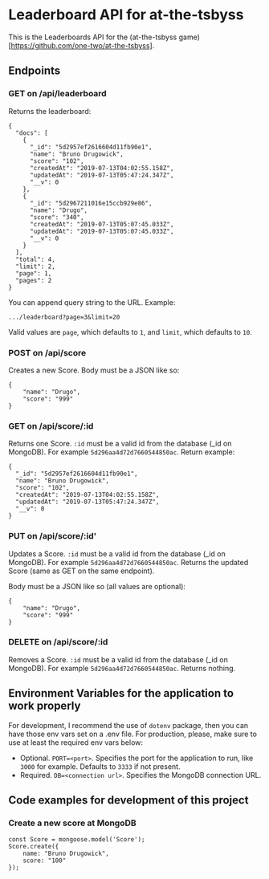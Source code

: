 # Leaderboard API for at-the-tsbyss

This is the Leaderboards API for the (at-the-tsbyss game)[https://github.com/one-two/at-the-tsbyss].

## Endpoints

### GET on /api/leaderboard
Returns the leaderboard:
```
{
  "docs": [
    {
      "_id": "5d2957ef2616604d11fb90e1",
      "name": "Bruno Drugowick",
      "score": "102",
      "createdAt": "2019-07-13T04:02:55.158Z",
      "updatedAt": "2019-07-13T05:47:24.347Z",
      "__v": 0
    },
    {
      "_id": "5d2967211016e15ccb929e86",
      "name": "Drugo",
      "score": "340",
      "createdAt": "2019-07-13T05:07:45.033Z",
      "updatedAt": "2019-07-13T05:07:45.033Z",
      "__v": 0
    }
  ],
  "total": 4,
  "limit": 2,
  "page": 1,
  "pages": 2
}
```

You can append query string to the URL. Example:
```
.../leaderboard?page=3&limit=20
```
Valid values are `page`, which defaults to `1`, and `limit`, which defaults to `10`.

### POST on /api/score
Creates a new Score. Body must be a JSON like so:
```
{
	"name": "Drugo",
	"score": "999"
}
```

### GET on /api/score/:id
Returns one Score. `:id` must be a valid id from the database (_id on MongoDB). For example `5d296aa4d72d7660544850ac`. Return example:
```
{
  "_id": "5d2957ef2616604d11fb90e1",
  "name": "Bruno Drugowick",
  "score": "102",
  "createdAt": "2019-07-13T04:02:55.158Z",
  "updatedAt": "2019-07-13T05:47:24.347Z",
  "__v": 0
}
```

### PUT on /api/score/:id'
Updates a Score. `:id` must be a valid id from the database (_id on MongoDB). For example `5d296aa4d72d7660544850ac`. Returns the updated Score (same as GET on the same endpoint).

Body must be a JSON like so (all values are optional):
```
{
	"name": "Drugo",
	"score": "999"
}
```

### DELETE on /api/score/:id
Removes a Score. `:id` must be a valid id from the database (_id on MongoDB). For example `5d296aa4d72d7660544850ac`. Returns nothing.

## Environment Variables for the application to work properly
For development, I recommend the use of `dotenv` package, then you can have those env vars set on a .env file. For production, please, make sure to use at least the required env vars below:

- Optional. `PORT=<port>`. Specifies the port for the application to run, like `3000` for example. Defaults to `3333` if not present.
- Required. `DB=<connection url>`. Specifies the MongoDB connection URL.

## Code examples for development of this project

### Create a new score at MongoDB

```
const Score = mongoose.model('Score');
Score.create({
    name: "Bruno Drugowick",
    score: "100"
});
```
